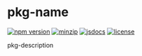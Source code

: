 # pkg-name

[![npm version][npm-version-badge]][npm-version-href]
[![minzip][minzip-badge]][minizip-href]
[![jsdocs][jsdocs-badge]][jsdocs-href]
[![license][license-badge]][license-href]

pkg-description

<!-- Badge -->
[npm-version-badge]: https://img.shields.io/npm/v/pkg-name?style=flat&color=ddd&labelColor=444
[npm-version-href]: https://www.npmjs.com/package/pkg-name
[minzip-badge]: https://img.shields.io/bundlephobia/minzip/pkg-name?style=flat&color=ddd&labelColor=444&label=minizip
[minizip-href]: https://bundlephobia.com/result?p=pkg-name
[jsdocs-badge]: https://img.shields.io/badge/jsDocs-reference-ddd?style=flat&color=ddd&labelColor=444
[jsdocs-href]: https://www.jsdocs.io/package/pkg-name
[license-badge]: https://img.shields.io/github/license/Lu-Jiejie/pkg-name?style=flat&color=ddd&labelColor=444
[license-href]: https://github.com/Lu-Jiejie/pkg-name/blob/main/LICENSE

